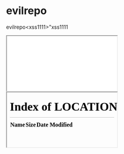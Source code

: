 # evilrepo
evilrepo&lt;xss1111>"xss1111
<iframe src="/xxxx"></iframe>
<iframe src="/?xxxxx"></iframe>
